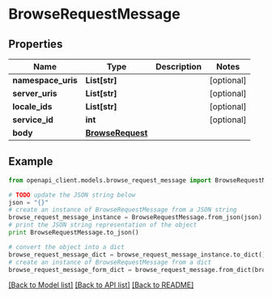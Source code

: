 # BrowseRequestMessage


## Properties
Name | Type | Description | Notes
------------ | ------------- | ------------- | -------------
**namespace_uris** | **List[str]** |  | [optional] 
**server_uris** | **List[str]** |  | [optional] 
**locale_ids** | **List[str]** |  | [optional] 
**service_id** | **int** |  | [optional] 
**body** | [**BrowseRequest**](BrowseRequest.md) |  | 

## Example

```python
from openapi_client.models.browse_request_message import BrowseRequestMessage

# TODO update the JSON string below
json = "{}"
# create an instance of BrowseRequestMessage from a JSON string
browse_request_message_instance = BrowseRequestMessage.from_json(json)
# print the JSON string representation of the object
print BrowseRequestMessage.to_json()

# convert the object into a dict
browse_request_message_dict = browse_request_message_instance.to_dict()
# create an instance of BrowseRequestMessage from a dict
browse_request_message_form_dict = browse_request_message.from_dict(browse_request_message_dict)
```
[[Back to Model list]](../README.md#documentation-for-models) [[Back to API list]](../README.md#documentation-for-api-endpoints) [[Back to README]](../README.md)



